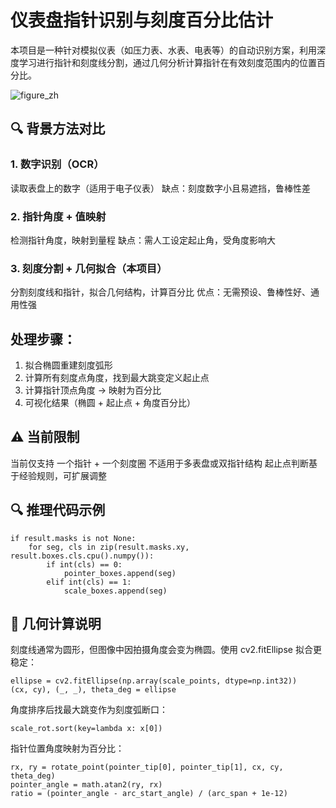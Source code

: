 # 仪表盘指针识别与刻度百分比估计
本项目是一种针对模拟仪表（如压力表、水表、电表等）的自动识别方案，利用深度学习进行指针和刻度线分割，通过几何分析计算指针在有效刻度范围内的位置百分比。

![figure_zh](https://github.com/user-attachments/assets/764fe938-a274-4152-bf87-ecef34ee5882)

## 🔍 背景方法对比
### 1. 数字识别（OCR）
读取表盘上的数字（适用于电子仪表）
缺点：刻度数字小且易遮挡，鲁棒性差

### 2. 指针角度 + 值映射
检测指针角度，映射到量程
缺点：需人工设定起止角，受角度影响大

### 3. 刻度分割 + 几何拟合（本项目）
分割刻度线和指针，拟合几何结构，计算百分比
优点：无需预设、鲁棒性好、通用性强

## 处理步骤：

1. 拟合椭圆重建刻度弧形
2. 计算所有刻度点角度，找到最大跳变定义起止点
3. 计算指针顶点角度 → 映射为百分比
4. 可视化结果（椭圆 + 起止点 + 角度百分比）

## ⚠️ 当前限制
当前仅支持 一个指针 + 一个刻度圈
不适用于多表盘或双指针结构
起止点判断基于经验规则，可扩展调整

## 🔍 推理代码示例
```
if result.masks is not None:
    for seg, cls in zip(result.masks.xy, result.boxes.cls.cpu().numpy()):
        if int(cls) == 0:
            pointer_boxes.append(seg)
        elif int(cls) == 1:
            scale_boxes.append(seg)
```

## 📐 几何计算说明
刻度线通常为圆形，但图像中因拍摄角度会变为椭圆。使用 cv2.fitEllipse 拟合更稳定：
```
ellipse = cv2.fitEllipse(np.array(scale_points, dtype=np.int32))
(cx, cy), (_, _), theta_deg = ellipse
```

角度排序后找最大跳变作为刻度弧断口：
```
scale_rot.sort(key=lambda x: x[0])
```

指针位置角度映射为百分比：
```
rx, ry = rotate_point(pointer_tip[0], pointer_tip[1], cx, cy, theta_deg)
pointer_angle = math.atan2(ry, rx)
ratio = (pointer_angle - arc_start_angle) / (arc_span + 1e-12)
```
